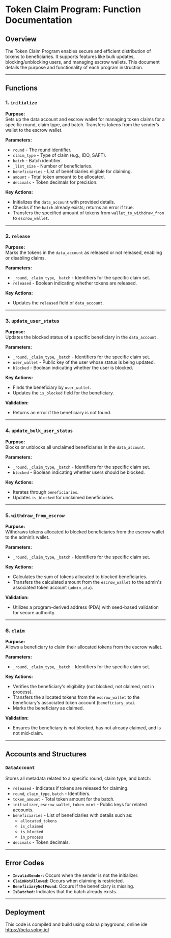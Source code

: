 # Token Claim Program: Function Documentation 

## Overview
The Token Claim Program enables secure and efficient distribution of tokens to beneficiaries. It supports features like bulk updates, blocking/unblocking users, and managing escrow wallets. This document details the purpose and functionality of each program instruction.

---

## Functions

### 1. `initialize`
**Purpose:**  
Sets up the data account and escrow wallet for managing token claims for a specific round, claim type, and batch. Transfers tokens from the sender’s wallet to the escrow wallet.

**Parameters:**  
- `round` - The round identifier.
- `claim_type` - Type of claim (e.g., IDO, SAFT).
- `batch` - Batch identifier.
- `_list_size` - Number of beneficiaries.
- `beneficiaries` - List of beneficiaries eligible for claiming.
- `amount` - Total token amount to be allocated.
- `decimals` - Token decimals for precision.

**Key Actions:**  
- Initializes the `data_account` with provided details.
- Checks if the `batch` already exists; returns an error if true.
- Transfers the specified amount of tokens from `wallet_to_withdraw_from` to `escrow_wallet`.

---

### 2. `release`
**Purpose:**  
Marks the tokens in the `data_account` as released or not released, enabling or disabling claims.

**Parameters:**  
- `_round`, `_claim_type`, `_batch` - Identifiers for the specific claim set.
- `released` - Boolean indicating whether tokens are released.

**Key Actions:**  
- Updates the `released` field of `data_account`.

---

### 3. `update_user_status`
**Purpose:**  
Updates the blocked status of a specific beneficiary in the `data_account`.

**Parameters:**  
- `_round`, `_claim_type`, `_batch` - Identifiers for the specific claim set.
- `user_wallet` - Public key of the user whose status is being updated.
- `blocked` - Boolean indicating whether the user is blocked.

**Key Actions:**  
- Finds the beneficiary by `user_wallet`.
- Updates the `is_blocked` field for the beneficiary.

**Validation:**  
- Returns an error if the beneficiary is not found.

---

### 4. `update_bulk_user_status`
**Purpose:**  
Blocks or unblocks all unclaimed beneficiaries in the `data_account`.

**Parameters:**  
- `_round`, `_claim_type`, `_batch` - Identifiers for the specific claim set.
- `blocked` - Boolean indicating whether users should be blocked.

**Key Actions:**  
- Iterates through `beneficiaries`.
- Updates `is_blocked` for unclaimed beneficiaries.

---

### 5. `withdraw_from_escrow`
**Purpose:**  
Withdraws tokens allocated to blocked beneficiaries from the escrow wallet to the admin’s wallet.

**Parameters:**  
- `_round`, `_claim_type`, `_batch` - Identifiers for the specific claim set.

**Key Actions:**  
- Calculates the sum of tokens allocated to blocked beneficiaries.
- Transfers the calculated amount from the `escrow_wallet` to the admin's associated token account (`admin_ata`).

**Validation:**  
- Utilizes a program-derived address (PDA) with seed-based validation for secure authority.

---

### 6. `claim`
**Purpose:**  
Allows a beneficiary to claim their allocated tokens from the escrow wallet.

**Parameters:**  
- `_round`, `_claim_type`, `_batch` - Identifiers for the specific claim set.

**Key Actions:**  
- Verifies the beneficiary's eligibility (not blocked, not claimed, not in process).
- Transfers the allocated tokens from the `escrow_wallet` to the beneficiary's associated token account (`beneficiary_ata`).
- Marks the beneficiary as claimed.

**Validation:**  
- Ensures the beneficiary is not blocked, has not already claimed, and is not mid-claim.

---

## Accounts and Structures

### `DataAccount`
Stores all metadata related to a specific round, claim type, and batch:
- `released` - Indicates if tokens are released for claiming.
- `round`, `claim_type`, `batch` - Identifiers.
- `token_amount` - Total token amount for the batch.
- `initializer`, `escrow_wallet`, `token_mint` - Public keys for related accounts.
- `beneficiaries` - List of beneficiaries with details such as:
  - `allocated_tokens`
  - `is_claimed`
  - `is_blocked`
  - `in_process`
- `decimals` - Token decimals.

---

## Error Codes
- **`InvalidSender`:** Occurs when the sender is not the initializer.
- **`ClaimNotAllowed`:** Occurs when claiming is restricted.
- **`BeneficiaryNotFound`:** Occurs if the beneficiary is missing.
- **`IsBatched`:** Indicates that the batch already exists.

---

## Deployment
This code is compiled and build using solana playground, online ide https://beta.solpg.io/

